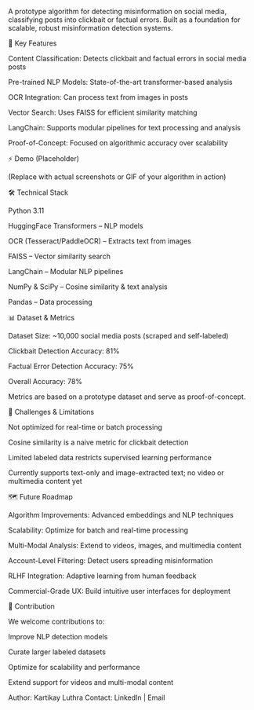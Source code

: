 A prototype algorithm for detecting misinformation on social media, classifying posts into clickbait or factual errors. Built as a foundation for scalable, robust misinformation detection systems.

🔑 Key Features

Content Classification: Detects clickbait and factual errors in social media posts

Pre-trained NLP Models: State-of-the-art transformer-based analysis

OCR Integration: Can process text from images in posts

Vector Search: Uses FAISS for efficient similarity matching

LangChain: Supports modular pipelines for text processing and analysis

Proof-of-Concept: Focused on algorithmic accuracy over scalability

⚡ Demo (Placeholder)

(Replace with actual screenshots or GIF of your algorithm in action)

🛠️ Technical Stack

Python 3.11

HuggingFace Transformers – NLP models

OCR (Tesseract/PaddleOCR) – Extracts text from images

FAISS – Vector similarity search

LangChain – Modular NLP pipelines

NumPy & SciPy – Cosine similarity & text analysis

Pandas – Data processing

📊 Dataset & Metrics

Dataset Size: ~10,000 social media posts (scraped and self-labeled)

Clickbait Detection Accuracy: 81%

Factual Error Detection Accuracy: 75%

Overall Accuracy: 78%

Metrics are based on a prototype dataset and serve as proof-of-concept.

🚀 Challenges & Limitations

Not optimized for real-time or batch processing

Cosine similarity is a naive metric for clickbait detection

Limited labeled data restricts supervised learning performance

Currently supports text-only and image-extracted text; no video or multimedia content yet

🗺️ Future Roadmap

Algorithm Improvements: Advanced embeddings and NLP techniques

Scalability: Optimize for batch and real-time processing

Multi-Modal Analysis: Extend to videos, images, and multimedia content

Account-Level Filtering: Detect users spreading misinformation

RLHF Integration: Adaptive learning from human feedback

Commercial-Grade UX: Build intuitive user interfaces for deployment

🤝 Contribution

We welcome contributions to:

Improve NLP detection models

Curate larger labeled datasets

Optimize for scalability and performance

Extend support for videos and multi-modal content

Author: Kartikay Luthra
Contact: LinkedIn
 | Email

